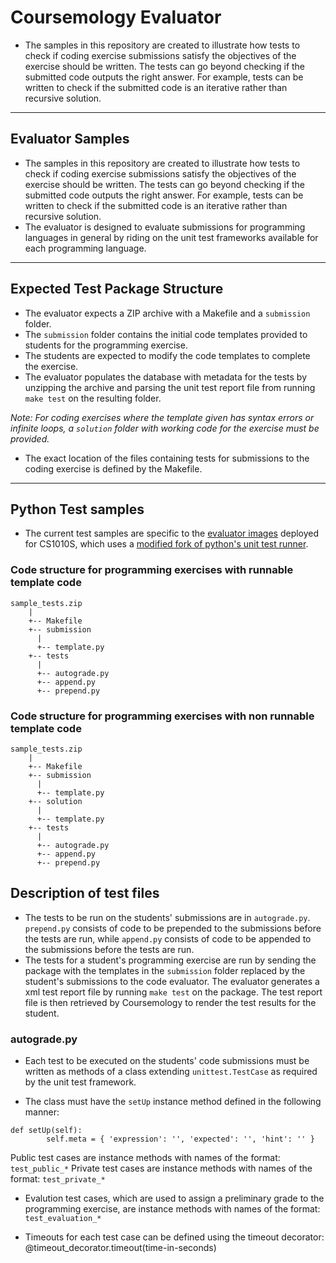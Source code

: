 # Coursemology Evaluator

* The samples in this repository are created to illustrate how tests to check if coding exercise submissions satisfy the objectives of the exercise should be written. The tests can go beyond checking if the submitted code outputs the right answer. For example, tests can be written to check if the submitted code is an iterative rather than recursive solution.

---
## Evaluator Samples

* The samples in this repository are created to illustrate how tests to check if coding exercise submissions satisfy the objectives of the exercise should be written. The tests can go beyond checking if the submitted code outputs the right answer. For example, tests can be written to check if the submitted code is an iterative rather than recursive solution.
* The evaluator is designed to evaluate submissions for programming languages in general by riding on the unit test frameworks available for each programming language.

---
## Expected Test Package Structure

* The evaluator expects a ZIP archive with a Makefile and a `submission` folder. 
* The `submission` folder contains the initial code templates provided to students for the programming exercise. 
* The students are expected to modify the code templates to complete the exercise. 
* The evaluator populates the database with metadata for the tests by unzipping the archive and parsing the unit test report file from running `make test` on the resulting folder.

*Note: For coding exercises where the template given has syntax errors or infinite loops, a `solution` folder with working code for the exercise must be provided.*

* The exact location of the files containing tests for submissions to the coding exercise is defined by the Makefile.

---
## Python Test samples

* The current test samples are specific to the [evaluator images](https://github.com/Coursemology/evaluator-images/tree/master/python/python3.5) deployed for CS1010S, which uses a [modified fork of python's unit test runner](https://github.com/Coursemology/unittest-xml-reporting/tree/extra-attributes).

### Code structure for programming exercises with runnable template code
```
sample_tests.zip
    |
    +-- Makefile
    +-- submission
      |
      +-- template.py
    +-- tests
      |
      +-- autograde.py
      +-- append.py
      +-- prepend.py
```

### Code structure for programming exercises with non runnable template code
```
sample_tests.zip
    |
    +-- Makefile
    +-- submission
      |
      +-- template.py
    +-- solution
      |
      +-- template.py
    +-- tests
      |
      +-- autograde.py
      +-- append.py
      +-- prepend.py
```

## Description of test files

* The tests to be run on the students' submissions are in `autograde.py`. `prepend.py` consists of code to be prepended to the submissions before the tests are run, while `append.py` consists of code to be appended to the submissions before the tests are run.
* The tests for a student's programming exercise are run by sending the package with the templates in the `submission` folder replaced by the student's submissions to the code evaluator. The evaluator generates a xml test report file by running `make test` on the package. The test report file is then retrieved by Coursemology to render the test results for the student.

### autograde.py
* Each test to be executed on the students' code submissions must be written as methods of a class extending `unittest.TestCase` as required by the unit test framework.

* The class must have the `setUp` instance method defined in the following manner:
```
def setUp(self):
        self.meta = { 'expression': '', 'expected': '', 'hint': '' }
```
Public test cases are instance methods with names of the format: `test_public_*`
Private test cases are instance methods with names of the format: `test_private_*`

* Evalution test cases, which are used to assign a preliminary grade to the programming exercise, are instance methods with names of the format: `test_evaluation_*`

* Timeouts for each test case can be defined using the timeout decorator: @timeout_decorator.timeout(time-in-seconds)
